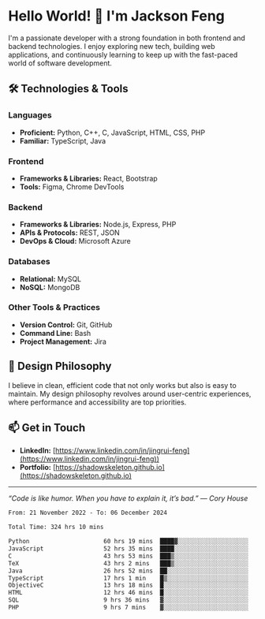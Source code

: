 # Hello World! 👋 I'm Jackson Feng

I'm a passionate developer with a strong foundation in both frontend and backend technologies. I enjoy exploring new tech, building web applications, and continuously learning to keep up with the fast-paced world of software development.

## 🛠 Technologies & Tools

### Languages
- **Proficient:** Python, C++, C, JavaScript, HTML, CSS, PHP
- **Familiar:** TypeScript, Java

### Frontend
- **Frameworks & Libraries:** React, Bootstrap
- **Tools:** Figma, Chrome DevTools

### Backend
- **Frameworks & Libraries:** Node.js, Express, PHP
- **APIs & Protocols:** REST, JSON
- **DevOps & Cloud:** Microsoft Azure

### Databases
- **Relational:** MySQL
- **NoSQL:** MongoDB

### Other Tools & Practices
- **Version Control:** Git, GitHub
- **Command Line:** Bash
- **Project Management:** Jira


## 🎨 Design Philosophy

I believe in clean, efficient code that not only works but also is easy to maintain. My design philosophy revolves around user-centric experiences, where performance and accessibility are top priorities.

## 📫 Get in Touch

- **LinkedIn:** [https://www.linkedin.com/in/jingrui-feng](https://www.linkedin.com/in/jingrui-feng))
- **Portfolio:** [https://shadowskeleton.github.io](https://shadowskeleton.github.io)

---

*“Code is like humor. When you have to explain it, it’s bad.” — Cory House*



<!--START_SECTION:waka-->

```txt
From: 21 November 2022 - To: 06 December 2024

Total Time: 324 hrs 10 mins

Python                     60 hrs 19 mins  ████▓░░░░░░░░░░░░░░░░░░░░   18.61 %
JavaScript                 52 hrs 35 mins  ████░░░░░░░░░░░░░░░░░░░░░   16.22 %
C                          43 hrs 53 mins  ███▒░░░░░░░░░░░░░░░░░░░░░   13.54 %
TeX                        43 hrs 2 mins   ███▒░░░░░░░░░░░░░░░░░░░░░   13.28 %
Java                       26 hrs 52 mins  ██░░░░░░░░░░░░░░░░░░░░░░░   08.29 %
TypeScript                 17 hrs 1 min    █▒░░░░░░░░░░░░░░░░░░░░░░░   05.25 %
ObjectiveC                 13 hrs 18 mins  █░░░░░░░░░░░░░░░░░░░░░░░░   04.10 %
HTML                       12 hrs 46 mins  █░░░░░░░░░░░░░░░░░░░░░░░░   03.94 %
SQL                        9 hrs 36 mins   ▓░░░░░░░░░░░░░░░░░░░░░░░░   02.96 %
PHP                        9 hrs 7 mins    ▓░░░░░░░░░░░░░░░░░░░░░░░░   02.82 %
```

<!--END_SECTION:waka-->

